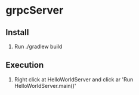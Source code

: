 ﻿# grpcServer

## Install

1. Run ./gradlew build


## Execution
1. Right click at HelloWorldServer and click ar 'Run HelloWorldServer.main()'

